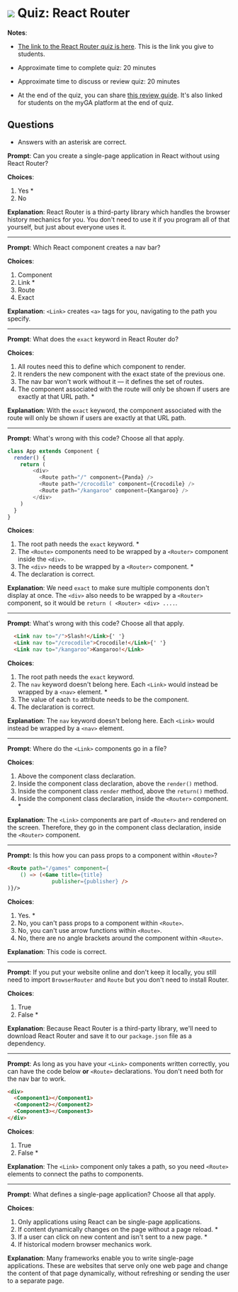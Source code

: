 # ![](https://ga-dash.s3.amazonaws.com/production/assets/logo-9f88ae6c9c3871690e33280fcf557f33.png) Quiz: React Router #

**Notes**:
- [The link to the React Router quiz is here](https://ga-instruction-sandbox.herokuapp.com/?lessonURL=https://ga-instruction.s3.amazonaws.com/json/REACT/unit-4/unit4-quiz.json). This is the link you give to students.

- Approximate time to complete quiz: 20 minutes

- Approximate time to discuss or review quiz: 20 minutes

- At the end of the quiz, you can share [this review guide](https://git.generalassemb.ly/react-development/react-development-course-materials/blob/master/Additional%20Resources/Review%20Guides/react-key-concepts-review-guide.md). It's also linked for students on the myGA platform at the end of quiz.

## Questions
- Answers with an asterisk are correct.


**Prompt**: Can you create a single-page application in React without using React Router?


**Choices**:

1. Yes *
2. No


**Explanation**: React Router is a third-party library which handles the browser history mechanics for you. You don't need to use it if you program all of that yourself, but just about everyone uses it.

----------------------------------

**Prompt**: Which React component creates a nav bar?

**Choices**:

1. Component
2. Link *
3. Route
4. Exact


**Explanation**: `<Link>` creates `<a>` tags for you, navigating to the path you specify.

-----------------------------------

**Prompt**: What does the `exact` keyword in React Router do?

**Choices**:

1. All routes need this to define which component to render.
2. It renders the new component with the exact state of the previous one.
3. The nav bar won't work without it — it defines the set of routes.
4. The component associated with the route will only be shown if users are exactly at that URL path. *


**Explanation**: With the `exact` keyword, the component associated with the route will only be shown if users are exactly at that URL path.


-----------------------------------

**Prompt**: What's wrong with this code? Choose all that apply.

```js
class App extends Component {
  render() {
    return (
        <div>
          <Route path="/" component={Panda} />
          <Route path="/crocodile" component={Crocodile} />
          <Route path="/kangaroo" component={Kangaroo} />
        </div>
    )
  }
}
```

**Choices**:

1. The root path needs the `exact` keyword. *
2. The `<Route>` components need to be wrapped by a `<Router>` component inside the `<div>`.
3. The `<div>` needs to be wrapped by a `<Router>` component. *
4. The declaration is correct.

**Explanation**: We need `exact` to make sure multiple components don't display at once. The `<div>` also needs to be wrapped by a `<Router>` component, so it would be `return ( <Router> <div> ....`.

----------------------------------

**Prompt**: What's wrong with this code? Choose all that apply.

```html
  <Link nav to="/">Slash!</Link>{' '}
  <Link nav to="/crocodile">Crocodile!</Link>{' '}
  <Link nav to="/kangaroo">Kangaroo!</Link>
```


**Choices**:

1. The root path needs the `exact` keyword.
2. The `nav` keyword doesn't belong here. Each `<Link>` would instead be wrapped by a `<nav>` element. *
3. The value of each `to` attribute needs to be the component.
4. The declaration is correct.

**Explanation**: The `nav` keyword doesn't belong here. Each `<Link>` would instead be wrapped by a `<nav>` element.

-----------------------------------

**Prompt**: Where do the `<Link>` components go in a file?

**Choices**:

1. Above the component class declaration.
2. Inside the component class declaration, above the `render()` method.
3. Inside the component class `render` method, above the `return()` method.
4. Inside the component class declaration, inside the `<Router>` component. *

**Explanation**: The `<Link>` components are part of `<Router>` and rendered on the screen. Therefore, they go in the component class declaration, inside the `<Router>` component.

----------------------------------

**Prompt**: Is this how you can pass props to a component within `<Route>`?

```html
<Route path="/games" component={
    () => (<Game title={title}
              publisher={publisher} />
)}/>
```

**Choices**:

1. Yes. *
2. No, you can't pass props to a component within `<Route>`.
3. No, you can't use arrow functions within `<Route>`.
4. No, there are no angle brackets around the component within `<Route>`.

**Explanation**: This code is correct.

-----------------------------------

**Prompt**: If you put your website online and don't keep it locally, you still need to import `BrowserRouter` and `Route` but you don't need to install Router.



**Choices**:

1. True
2. False *


**Explanation**: Because React Router is a third-party library, we'll need to download React Router and save it to our `package.json` file as a dependency.


----------------------------------

**Prompt**: As long as you have your `<Link>` components written correctly, you can have the code below **or** `<Route>` declarations. You don't need both for the nav bar to work.

```html
<div>
  <Component1></Component1>
  <Component2></Component2>
  <Component3></Component3>
</div>
```

**Choices**:

1. True
2. False *

**Explanation**: The `<Link>` component only takes a path, so you need `<Route>` elements to connect the paths to components.

----------------------------------

**Prompt**: What defines a single-page application? Choose all that apply.


**Choices**:

1. Only applications using React can be single-page applications.
2. If content dynamically changes on the page without a page reload. *
3. If a user can click on new content and isn't sent to a new page. *
4. If historical modern browser mechanics work.

**Explanation**: Many frameworks enable you to write single-page applications. These are websites that serve only one web page and change the content of that page dynamically, without refreshing or sending the user to a separate page.
